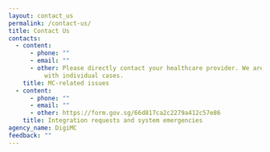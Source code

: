 ```yaml
---
layout: contact_us
permalink: /contact-us/
title: Contact Us
contacts:
  - content:
      - phone: ""
      - email: ""
      - other: Please directly contact your healthcare provider. We are unable to assist
          with individual cases.
    title: MC-related issues
  - content:
      - phone: ""
      - email: ""
      - other: https://form.gov.sg/66d817ca2c2279a412c57e86
    title: Integration requests and system emergencies
agency_name: DigiMC
feedback: ""
---
```

